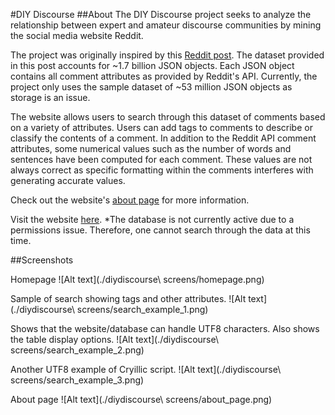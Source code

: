 #DIY Discourse
##About
The DIY Discourse project seeks to analyze the relationship between expert and amateur discourse communities by mining the social media website Reddit.

The project was originally inspired by this [Reddit post](https://www.reddit.com/r/datasets/comments/3bxlg7/i_have_every_publicly_available_reddit_comment/). The dataset provided in this post accounts for ~1.7 billion JSON objects. Each JSON object contains all comment attributes as provided by Reddit's API. Currently, the project only uses the sample dataset of ~53 million JSON objects as storage is an issue. 

The website allows users to search through this dataset of comments based on a variety of attributes. Users can add tags to comments to describe or classify the contents of a comment. In addition to the Reddit API comment attributes, some numerical values such as the number of words and sentences have been computed for each comment. These values are not always correct as specific formatting within the comments interferes with generating accurate values. 


Check out the website's [about page](http://csgrid.org/csg/diy_discourse/about.html) for more information.

Visit the website [here](http://csgrid.org/csg/diy_discourse/). \*The database is not currently active due to a permissions issue. Therefore, one cannot search through the data at this time.

##Screenshots

Homepage
![Alt text](./diydiscourse\ screens/homepage.png)

Sample of search showing tags and other attributes.
![Alt text](./diydiscourse\ screens/search_example_1.png)

Shows that the website/database can handle UTF8 characters. Also shows the table display options.
![Alt text](./diydiscourse\ screens/search_example_2.png)

Another UTF8 example of Cryillic script.
![Alt text](./diydiscourse\ screens/search_example_3.png)

About page
![Alt text](./diydiscourse\ screens/about_page.png)

